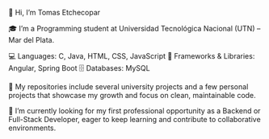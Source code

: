 👋 Hi, I’m Tomas Etchecopar

🎓 I’m a Programming student at Universidad Tecnológica Nacional (UTN) – Mar del Plata.

💻 Languages: C, Java, HTML, CSS, JavaScript
🧩 Frameworks & Libraries: Angular, Spring Boot
🗄️ Databases: MySQL

📂 My repositories include several university projects and a few personal projects that showcase my growth and focus on clean, maintainable code.

🚀 I’m currently looking for my first professional opportunity as a Backend or Full-Stack Developer, eager to keep learning and contribute to collaborative environments.
